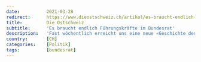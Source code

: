 ```yaml
---
date:          2021-03-28
redirect:      https://www.dieostschweiz.ch/artikel/es-braucht-endlich-fuehrungskraefte-im-bundesrat--PJnErPA
title:         Die Ostschweiz
subtitle:      'Es braucht endlich Führungskräfte im Bundesrat'
description:   'Fast wöchentlich erreicht uns eine neue «Geschichte des Versagens von Bundesrat und der Bundesverwaltung» im Zusammenhang mit der Corona-Pandemie. Es rächt sich nun, dass Führungserfahren und Wirtschaftskenntnisse keine Faktoren für eine Wahl in den Bundesrat sind.'
country:       [CH]
categories:    [Politik]
tags:          [bundesrat]
---
```


